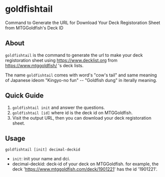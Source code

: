 # goldfishtail
Command to Generate the URL for Download Your Deck Registoration Sheet from MTGGoldfish's Deck ID

## About
``goldfishtail`` is the command to generate the url to make your deck registoration sheet using https://www.decklist.org
from https://www.mtggoldfish/ 's deck lists.

The name ``goldfishtail`` comes with word's "cow's tail" and same meaning of Japanese ideom "Kingyo-no fun" --
"Goldfish dung" in iterally meaning.

## Quick Guide
1. ``goldfishtail init`` and answer the questions.
2. ``goldfishtail [id]`` where id is the deck id on MTGGoldfish.
3. Visit the output URL, then you can download your deck registoration sheet.

## Usage
``goldfishtail [init] decimal-deckid``

- ``init``:
  init your name and dci.
- decimal-deckid:
  deck-id of your deck on MTGGoldfish.
  for example, the deck 'https://www.mtggoldfish.com/deck/1901221' has the id '1901221'.
